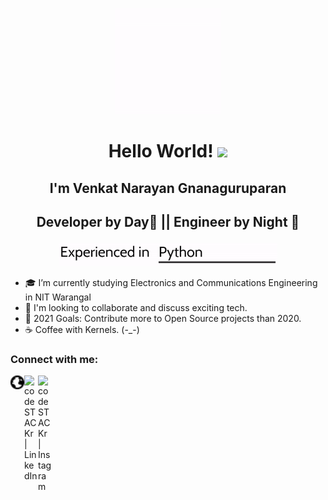<p align = "center"> <a href="https://vnkt777.nicepage.io"><img src="VNG.gif" width="170px"></a>

# <p align="center">  Hello World! <img src="https://media.giphy.com/media/hvRJCLFzcasrR4ia7z/giphy.gif" width="25px">
## <p align="center"> I'm Venkat Narayan Gnanaguruparan 
## <p align="center"> Developer by Day🌅 || Engineer by Night 🌇
<p align="center"> <img src="exp1font.gif" width="350" >

- 🎓 I’m currently studying Electronics and Communications Engineering in NIT Warangal 
- 🤝 I'm looking to collaborate and discuss exciting tech. 
- 🎯 2021 Goals: Contribute more to Open Source projects than 2020.
- ☕ Coffee with Kernels. (-_-)

### Connect with me: 

[<img align="left" alt="codeSTACKr.com" width="22px" src="https://raw.githubusercontent.com/iconic/open-iconic/master/svg/globe.svg" />][website]
[<img align="left" alt="codeSTACKr | LinkedIn" width="22px" src="https://cdn.jsdelivr.net/npm/simple-icons@v3/icons/linkedin.svg" />][linkedin]
[<img align="left" alt="codeSTACKr | Instagram" width="22px" src="https://cdn.jsdelivr.net/npm/simple-icons@v3/icons/instagram.svg" />][instagram]

<br />


[website]: https://vnkt777.nicepage.io
[instagram]: https://instagram.com/venkatnarayan.g
[linkedin]: https://linkedin.com/in/vnkt777
